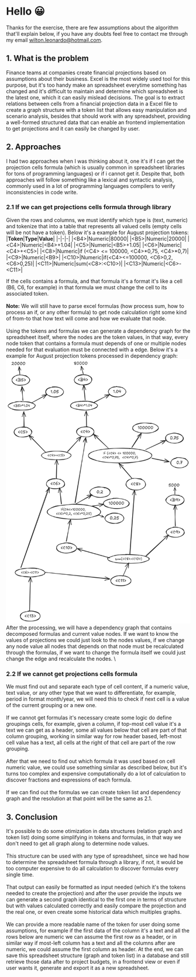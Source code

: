 # Hello 😀
Thanks for the exercise, there are few assumptions about the algorithm that'll explain below, if you have any doubts feel free to contact me through my email <u>wilton.leonardo@hotmail.com</u>. 

## 1. What is the problem
Finance teams at companies create financial projections based on assumptions about their business. Excel is the most widely used tool for this purpose, but it's too handy make an spreadsheet everytime something has changed and it's difficult to maintain and determine which spreadsheet is the latest one, which it can easily mislead decisions. The goal is to extract relations between cells from a financial projection data in a Excel file to create a graph structure with a token list that allows easy manipulation and scenario analysis, besides that should work with any spreadsheet, providing a well-formed structured data that can enable an frontend implementation to get projections and it can easily be changed by user.

## 2. Approaches
I had two approaches when I was thinking about it, one it's if I can get the projection cells formula (which is usually common in spreadsheet libraries for tons of programming languages) or if i cannot get it. Despite that, both approaches will follow something like a lexical and syntactic analysis, commonly used in a lot of programming languages compilers to verify inconsistencies in code write.

### 2.1 If we can get projections cells formula through library
Given the rows and columns, we must identify which type is (text, numeric) and tokenize that into a table that represents all valued cells (empty cells will be not have a token). Below it's a example for August projection tokens:
|**Token**|**Type**|**Value**|
|-|-|-|
|\<B4>|Numeric|80000|
|\<B5>|Numeric|20000|
|\<C4>|Numeric|\<B4>+1.04|
|\<C5>|Numeric|\<B5>+1.05|
|\<C6>|Numeric|\<C4>+\<C5>|
|\<C8>|Numeric|if (\<C4> <= 100000, \<C4>*0,75,  \<C4>*0,7)|
|\<C9>|Numeric|\<B9>|
|\<C10>|Numeric|if(\<C4><=100000, \<C6>0,2, \<C6>0,25)|
|\<C11>|Numeric|sum(\<C8>:\<C10>)|
|\<C13>|Numeric|\<C6>-\<C11>|

If the cells contains a formula, and that formula it's a format it's like a cell (B6, C6, for example) in that formula we must change the cell to its associated token.
\
\
**Note:** We will still have to parse excel formulas (how process sum, how to process an if, or any other formula) to get node calculation right some kind of from-to that how text will come and how we evaluate that node.
\
\
Using the tokens and formulas we can generate a dependency graph for the spreadsheet itself, where the nodes are the token values, in that way, every node token that contains a formula must depends of one or multiple nodes needed for that evaluation must be connected with a edge. Below it's a example for August projection tokens processed in dependency graph:
\
![](graph.png)
After the processing, we will have a dependency graph that contains decomposed formulas and current value nodes. If we want to know the values  of projections we could just look to the nodes values, if we change any node value all nodes that depends on that node must be recalculated through the formulas, if we want to change the formula itself we could just change the edge and recalculate the nodes.
\
### 2.2 If we cannot get projections cells formula
We must find out and separate each type of cell content, if a numeric value, text value, or any other type that we want to differentiate, for example, period in format month/year, we will need this to check if next cell is a value of the current grouping or a new one.
\
\
If we cannot get formulas it's necessary create some logic do define groupings cells, for example, given a column, if top-most cell value it's a text we can get as a header, some all values below that cell are part of that column grouping, working in similar way for row header based, left-most cell value has a text, all cells at the right of that cell are part of the row grouping.
\
\
After that we need to find out which formula it was used based on cell numeric value, we could use something similar as described below, but it's turns too complex and expensive computationally do a lot of calculation to discover fractions and expressions of each formula.
\
\
If we can find out the formulas we can create token list and dependency graph and the resolution at that point will be the same as 2.1.

## 3. Conclusion
It's possible to do some otimization in data structures (relation graph and token list) doing some simplifying in tokens and formulas, in that way we don't need to get all graph along to determine node values.
\
\
This structure can be used with any type of spreadsheet, since we had how to determine the spreadsheet formula through a library, if not, it would be too computer expensive to do all calculation to discover formulas every single time.
\
\
That output can easily be formatted as input needed (which it's the tokens needed to create the projection) and after the user provide the inputs we can generate a second graph identical to the first one in terms of structure but with values calculated correctly and easily compare the projection and the real one, or even create some historical data which multiples graphs. 
\
\
We can provide a more readable name of the token for user doing some assumptions, for example if the first data of the column it's a text and all the rows below are numeric we can assume the first row as a header, or in similar way if most-left column has a text and all the columns after are numeric, we could assume the first column as header.
At the end, we can save this spreadsheet structure (graph and token list) in a database and still retrieve those data after to project budgets, in a frontend view or even if user wants it, generate and export it as a new spreadsheet.  


